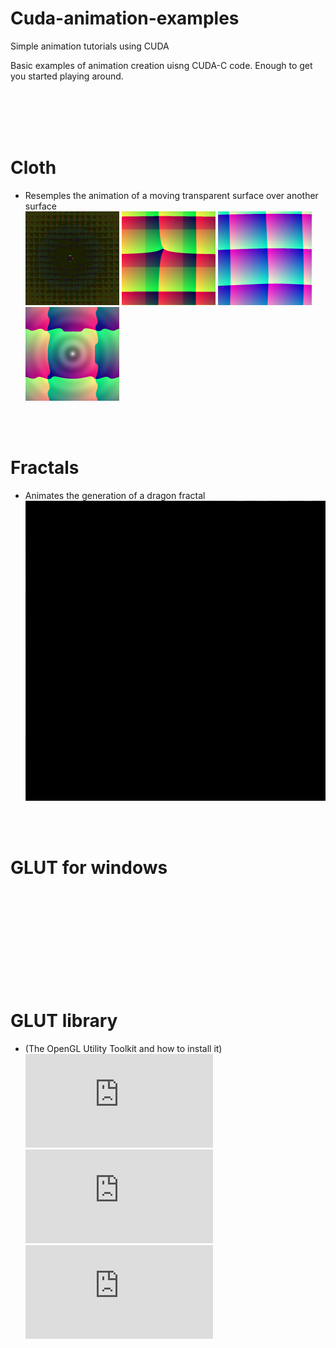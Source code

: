 # Cuda-animation-examples
Simple animation tutorials using CUDA

Basic examples of animation creation uisng CUDA-C code. Enough to get you started playing around.

<br><br><br><br>

# Cloth<br>
- Resemples the animation of a moving transparent surface over another surface<br>
![Cloth](https://github.com/CodedK/Cuda-animation-examples/blob/master/assets/cloth.gif)
![Cloth](https://github.com/CodedK/Cuda-animation-examples/blob/master/assets/cloth1.png)
![Cloth](https://github.com/CodedK/Cuda-animation-examples/blob/master/assets/cloth2.png)
![Cloth](https://github.com/CodedK/Cuda-animation-examples/blob/master/assets/cloth3.png)

<br><br>

# Fractals<br>
- Animates the generation of a dragon fractal<br>
![Fractal](https://github.com/CodedK/Cuda-animation-examples/blob/master/assets/spiral.gif)

<br><br>

# GLUT for windows
![GLUT 3.7](ftp://ftp.sgi.com/opengl/glut/glut3.html.old)<br>

# GLUT library
- (The OpenGL Utility Toolkit and how to install it)<br>
![Glut Library](https://www.opengl.org/resources/libraries/glut/glut_downloads.php)<br>
![How to install GLUT](http://home.ku.edu.tr/~yyemez/Comp410/GLUT%20for%20Windows.html)<br>
![How to install GLUT](https://www.cs.csustan.edu/~rsc/SDSU/GLUTinstall.html)

